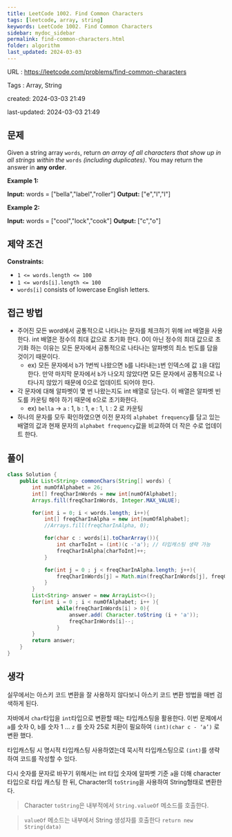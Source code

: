 ```yaml
---
title: LeetCode 1002. Find Common Characters
tags: [leetcode, array, string]
keywords: LeetCode 1002. Find Common Characters
sidebar: mydoc_sidebar
permalink: find-common-characters.html
folder: algorithm
last_updated: 2024-03-03
---
```


URL : https://leetcode.com/problems/find-common-characters

Tags : Array, String 

created: 2024-03-03 21:49 

last-updated: 2024-03-03 21:49

## 문제
Given a string array `words`, return _an array of all characters that show up in all strings within the_ `words` _(including duplicates)_. You may return the answer in **any order**.

**Example 1:**

**Input:** words = ["bella","label","roller"]
**Output:** ["e","l","l"]

**Example 2:**

**Input:** words = ["cool","lock","cook"]
**Output:** ["c","o"]

## 제약 조건
**Constraints:**

- `1 <= words.length <= 100`
- `1 <= words[i].length <= 100`
- `words[i]` consists of lowercase English letters.

## 접근 방법
- 주어진 모든 word에서 공통적으로 나타나는 문자를 체크하기 위해 int 배열을 사용한다. int 배열은 정수의 최대 값으로 초기화 한다. 0이 아닌 정수의 최대 값으로 초기화 하는 이유는 모든 문자에서 공통적으로 나타나는 알파벳의 최소 빈도를 담을 것이기 때문이다. 
    - ex) 모든 문자에서 `b`가 1번씩 나왔으면 `b`를 나타내는`1`번 인덱스에 값 `1`을 대입한다. 만약 마지막 문자에서 `b`가 나오지 않았다면 모든 문자에서 공통적으로 나타나지 않았기 때문에 0으로 업데이트 되어야 한다.
- 각 문자에 대해 알파벳이 몇 번 나왔는지도 int 배열로 담는다. 이 배열은 알파벳 빈도를 카운팅 해야 하기 때문에 `0`으로 초기화한다.
    - ex) `bella` -> `a` : 1, `b` : 1, `e` : 1, `l` : 2 로 카운팅
- 하나의 문자를 모두 확인하였으면 이전 문자의 `alphabet frequency`를 담고 있는 배열의 값과 현재 문자의 `alphabet frequency`값을 비교하여 더 작은 수로 업데이트 한다.

## 풀이
```java
class Solution {
    public List<String> commonChars(String[] words) {
        int numOfAlphabet = 26;
        int[] freqCharInWords = new int[numOfAlphabet];
        Arrays.fill(freqCharInWords, Integer.MAX_VALUE);

        for(int i = 0; i < words.length; i++){
            int[] freqCharInAlpha = new int[numOfAlphabet];
            //Arrays.fill(freqCharInAlpha, 0);

            for(char c : words[i].toCharArray()){
                int charToInt = (int)(c -'a'); // 타입캐스팅 생략 가능
                freqCharInAlpha[charToInt]++;
            }

            for(int j = 0 ; j < freqCharInAlpha.length; j++){
                freqCharInWords[j] = Math.min(freqCharInWords[j], freqCharInAlpha[j]);
            }
        }
        List<String> answer = new ArrayList<>();
        for(int i = 0 ; i < numOfAlphabet; i++ ){
                while(freqCharInWords[i] > 0){
                    answer.add( Character.toString (i + 'a'));
                    freqCharInWords[i]--;
                }
        }
        return answer;
    }
}
```

## 생각
실무에서는 아스키 코드 변환을 잘 사용하지 않다보니 아스키 코드 변환 방법을 매번 검색하게 된다.

자바에서 `char`타입을 `int`타입으로 변환할 때는 타입캐스팅을 활용한다. 이번 문제에서 `a`를 숫자 0, `b`를 숫자 1 ... `z` 를 숫자 25로 치환이 필요하여 `(int)(char c - ‘a’)` 로 변환 했다. 

타입캐스팅 시 명시적 타입캐스팅 사용하였는데 묵시적 타입캐스팅으로 `(int)`를 생략하여 코드를 작성할 수 있다.

다시 숫자를 문자로 바꾸기 위해서는 int 타입 숫자에 알파벳 기준 `a`을 더해 character 타입으로 타입 캐스팅 한 뒤, Character의 `toString`을 사용하여 String형태로 변환한다.

> Character `toString`은 내부적에서 `String.valueOf` 메소드를 호출한다.

> `valueOf` 메소드는 내부에서 String 생성자를 호출한다 `return new String(data)`
